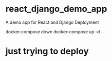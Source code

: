 # react_django_demo_app
A demo app for React and Django Deployment

docker-compose down
docker-compose up -d
# just trying to deploy
